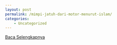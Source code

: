 ```yaml
---
layout: post
permalink: /mimpi-jatuh-dari-motor-menurut-islam/
categories:
    - Uncategorized
---
```


[Baca Selengkapnya](/06)